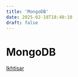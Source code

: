 ```yaml
---
title: 'MongoDB'
date: 2025-02-18T18:40:10
draft: false
---
```


# MongoDB

[Ikhtisar](./ikhtisar/)
